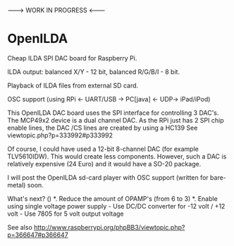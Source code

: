 ---> WORK IN PROGRESS <---

OpenILDA
========

Cheap ILDA SPI DAC board for Raspberry Pi. 

ILDA output: balanced X/Y - 12 bit,  balanced R/G/B/I - 8 bit.

Playback of ILDA files from external SD card.

OSC support (using RPi <- UART/USB -> PC[java] <- UDP-> iPad/iPod)

This OpenILDA DAC board uses the SPI interface for controlling 3 DAC's. The MCP49x2 device is a dual channel DAC.
As the RPi just has 2 SPI chip enable lines, the DAC /CS lines are created by using a HC139 See viewtopic.php?p=333992#p333992

Of course, I could have used a 12-bit 8-channel DAC (for example TLV5610IDW). This would create less components. However, such a DAC is relatively expensive (24 Euro) and it would have a SO-20 package.

I will post the OpenILDA sd-card player with OSC support (written for bare-metal) soon.

What's next? ()
*. Reduce the amount of OPAMP's (from 6 to 3)
*. Enable using single voltage power supply
	- Use DC/DC converter for -12 volt / +12 volt
	- Use 7805 for 5 volt output voltage
	
See also http://www.raspberrypi.org/phpBB3/viewtopic.php?p=366647#p366647

